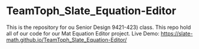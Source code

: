# TeamToph_Slate_Equation-Editor
This is the repository for ou Senior Design 9421-423) class. This repo hold all of our code for our Mat Equation Editor project.
Live Demo: https://slate-math.github.io/TeamToph_Slate_Equation-Editor/
